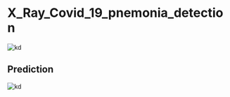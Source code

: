 # X_Ray_Covid_19_pnemonia_detection


![kd](https://raw.githubusercontent.com/shadab4150/X_Ray_Covid_19_pnemonia_detection_lung_segmentation/master/x-ray%20covid%20(1).png)


## Prediction

![kd](https://raw.githubusercontent.com/shadab4150/X_Ray_Covid_19_pnemonia_detection_lung_segmentation/master/lung.gif)


